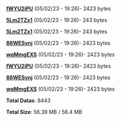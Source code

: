 [**fWYU2iPU**](/data/fWYU2iPU.txt) (05/02/23 - 19:26)- 2423 bytes

[**5Lm2TZx1**](/data/5Lm2TZx1.txt) (05/02/23 - 19:26)- 243 bytes

[**5Lm2TZx1**](/data/5Lm2TZx1.txt) (05/02/23 - 19:26)- 243 bytes

[**88WESvnj**](/data/88WESvnj.txt) (05/02/23 - 19:26)- 2423 bytes

[**wqMmgEXS**](/data/wqMmgEXS.txt) (05/02/23 - 19:26)- 2423 bytes

[**fWYU2iPU**](/data/fWYU2iPU.txt) (05/02/23 - 19:26)- 2423 bytes

[**88WESvnj**](/data/88WESvnj.txt) (05/02/23 - 19:26)- 2423 bytes

[**wqMmgEXS**](/data/wqMmgEXS.txt) (05/02/23 - 19:26)- 2423 bytes

**Total Datas**: 8443

**Total Size**: 56.39 MB / 56.4 MB